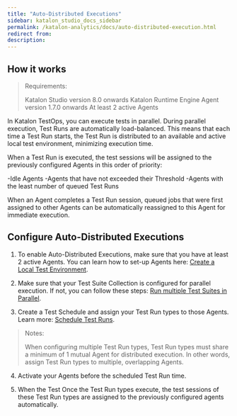 ```yaml
---
title: "Auto-Distributed Executions" 
sidebar: katalon_studio_docs_sidebar
permalink: /katalon-analytics/docs/auto-distributed-execution.html
redirect from:
description:
---
```

 
 
## How it works

>Requirements:
>
>Katalon Studio version 8.0 onwards
>Katalon Runtime Engine
>Agent version 1.7.0 onwards
>At least 2 active Agents

In Katalon TestOps, you can execute tests in parallel. During parallel execution, Test Runs are automatically load-balanced. This means that each time a Test Run starts, the Test Run is distributed to an available and active local test environment, minimizing execution time.

When a Test Run is executed, the test sessions will be assigned to the previously configured Agents in this order of priority:

-Idle Agents
-Agents that have not exceeded their Threshold
-Agents with the least number of queued Test Runs

When an Agent completes a Test Run session, queued jobs that were first assigned to other Agents can be automatically reassigned to this Agent for immediate execution.

## Configure Auto-Distributed Executions

1. To enable Auto-Distributed Executions, make sure that you have at least 2 active Agents. You can learn how to set-up Agents here: [Create a Local Test Environment](https://docs.katalon.com/katalon-analytics/docs/Agents.html).

2. Make sure that your Test Suite Collection is configured for parallel execution. If not, you can follow these steps: [Run multiple Test Suites in Parallel](https://docs.katalon.com/katalon-analytics/docs/kt_run_parallel_Agent.html#set-up-Agents).

3. Create a Test Schedule and assign your Test Run types to those Agents. Learn more: [Schedule Test Runs](https://docs.katalon.com/katalon-analytics/docs/create-plan.html#schedule-test-runs).

>Notes:
>
>When configuring multiple Test Run types, Test Run types must share a minimum of 1 mutual Agent for distributed execution. In other words, assign Test Run types to multiple, overlapping Agents.

4. Activate your Agents before the scheduled Test Run time.

5. When the Test Once the Test Run types execute, the test sessions of these Test Run types are assigned to the previously configured agents automatically.
